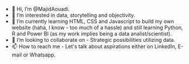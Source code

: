 - 👋 Hi, I’m @MajidAouadi. 
- 👀 I’m interested in data, storytelling and objectivity. 
- 🌱 I’m currently learning HTML, CSS and Javascript to build my own website (haha, I know - too much of a hassle) and still learning Python, R and Power BI (as my work implies being a data analist/scientist). 
- 💞️ I’m looking to collaborate on -  Strategic possibilities utilizing data. 
- 📫 How to reach me - Let's talk about aspirations either on LinkedIn, E-mail or Whatsapp.  

<!---
MajidAouadi/MajidAouadi is a ✨ special ✨ repository because its `README.md` (this file) appears on your GitHub profile.
You can click the Preview link to take a look at your changes.
--->
